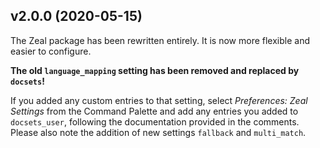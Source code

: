 v2.0.0 (2020-05-15)
-------------------

The Zeal package has been rewritten entirely.
It is now more flexible and easier to configure.

**The old `language_mapping` setting has been removed and replaced by `docsets`!**

If you added any custom entries to that setting,
select *Preferences: Zeal Settings* from the Command Palette
and add any entries you added to `docsets_user`,
following the documentation provided in the comments.
Please also note the addition of new settings `fallback` and `multi_match`.
